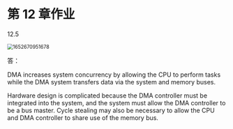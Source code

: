 # 第 12 章作业

12.5

<img src="C:\Users\Xiao-PC\AppData\Roaming\Typora\typora-user-images\1652670951678.png" alt="1652670951678" style="zoom:80%;" />

答：

DMA increases system concurrency by allowing the CPU to perform tasks while the DMA system transfers data via the system and memory buses. 

Hardware design is complicated because the DMA controller must be integrated into the system, and the system must allow the DMA controller to be a bus master. Cycle stealing may also be necessary to allow the CPU and DMA controller to share use of the memory bus.
